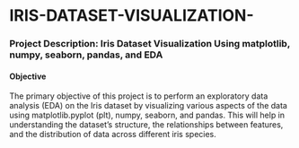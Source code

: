 # IRIS-DATASET-VISUALIZATION-
### Project Description: Iris Dataset Visualization Using matplotlib, numpy, seaborn, pandas, and EDA
#### Objective

The primary objective of this project is to perform an exploratory data analysis (EDA) on the Iris dataset by visualizing various aspects of the data using matplotlib.pyplot (plt), numpy, seaborn, and pandas. This will help in understanding the dataset’s structure, the relationships between features, and the distribution of data across different iris species.
